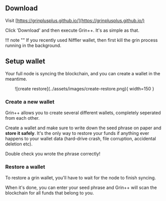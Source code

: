 
## Download

Visit [https://grinplusplus.github.io/](https://grinplusplus.github.io/)

Click 'Download' and then execute Grin++. It's as simple as that.

!!! note ""
    If you recently used Niffler wallet, then first kill the grin process running in the background.

## Setup wallet

Your full node is syncing the blockchain, and you can create a wallet in the meantime.

<center>
![create restore](../assets/images/create-restore.png){ width=150 }
</center>

### Create a new wallet

Grin++ allows you to create several different wallets, completely seperated from each other.

Create a wallet and make sure to write down the seed phrase on paper and **store it safely**. It's the only way to restore your funds if anything ever happens to your wallet data (hard-drive crash, file corruption, accidental deletion etc).

Double check you wrote the phrase correctly!

### Restore a wallet

To restore a grin wallet, you'll have to wait for the node to finish syncing.

When it's done, you can enter your seed phrase and Grin++ will scan the blockchain for all funds that belong to you.
